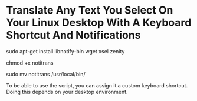 # Translate Any Text You Select On Your Linux Desktop With A Keyboard Shortcut And Notifications

sudo apt-get install libnotify-bin wget xsel zenity

chmod +x notitrans

sudo mv notitrans /usr/local/bin/

To be able to use the script, you can assign it a custom keyboard shortcut. Doing this depends on your desktop environment.
